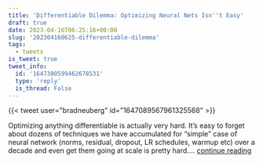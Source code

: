 ```yaml
---
title: 'Differentiable Dilemma: Optimizing Neural Nets Isn''t Easy'
draft: true
date: 2023-04-16T06:25:16+00:00
slug: '202304160625-differentiable-dilemma'
tags:
  - tweets
is_tweet: true
tweet_info:
  id: '1647380599462678531'
  type: 'reply'
  is_thread: False
---
```




{{< tweet user="bradneuberg" id="1647089567961325568" >}}

Optimizing anything differentiable is actually very hard. It’s easy to forget about dozens of techniques we have accumulated for “simple” case of neural network (norms, residual, dropout, LR schedules, warmup etc) over a decade and even get them going at scale is pretty hard.… [continue reading](https://x.com/sytelus/status/1647380599462678531)
